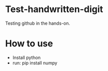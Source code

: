 # Test-handwritten-digit
Testing github in the hands-on.


# How to use
* Install python
* run: pip install numpy 

